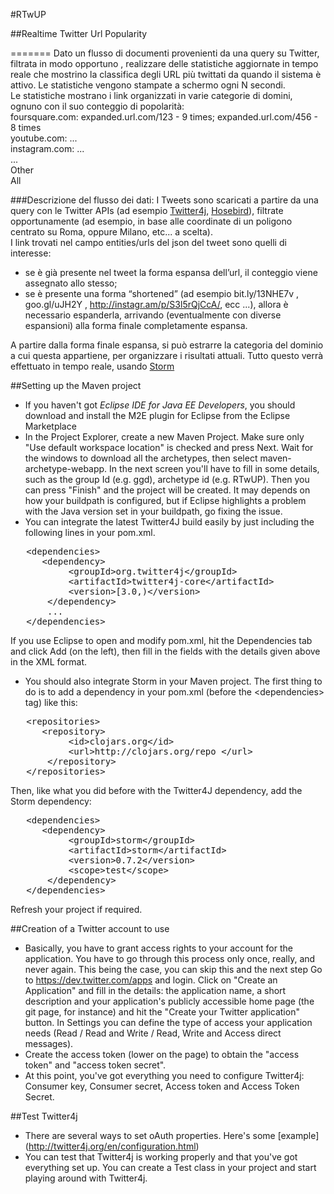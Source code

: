 #RTwUP

##Realtime Twitter Url Popularity

=======
Dato un flusso di documenti provenienti da una query su Twitter, filtrata in modo opportuno , realizzare delle statistiche aggiornate in tempo reale che mostrino la classifica degli URL più twittati da quando il sistema è attivo.
Le statistiche vengono stampate a schermo ogni N secondi.  
Le statistiche mostrano i link organizzati in varie categorie di domini, ognuno con il suo conteggio di popolarità:  
foursquare.com: expanded.url.com/123 - 9 times; expanded.url.com/456 - 8 times  
  youtube.com: ...  
	instagram.com: ...  
	...  
	Other  
	All  

###Descrizione del flusso dei dati: 
I Tweets sono scaricati a partire da una query con le Twitter APIs (ad esempio [Twitter4j][02], [Hosebird][03]), filtrate opportunamente (ad esempio, in base alle coordinate di un poligono centrato su Roma, oppure Milano, etc... a scelta).  
I link trovati nel campo entities/urls del json del tweet sono quelli di interesse: 
* se è già presente nel tweet la forma espansa dell’url, il conteggio viene assegnato allo stesso; 
* se è presente una forma “shortened” (ad esempio bit.ly/13NHE7v , goo.gl/uJH2Y , http://instagr.am/p/S3l5rQjCcA/, ecc ...), allora è necessario espanderla, arrivando (eventualmente con diverse espansioni) alla forma finale completamente espansa.
 
A partire dalla forma finale espansa, si può estrarre la categoria del dominio a cui questa appartiene, per organizzare i risultati attuali.
Tutto questo verrà effettuato in tempo reale, usando [Storm][01]


[01]: https://github.com/nathanmarz/storm/wiki "Wiki di Storm"

[02]: http://twitter4j.org/en/ "Sito di riferimento per le APIs di Twitter in Java"

[03]: https://github.com/twitter/hbc "Hosebird client"

##Setting up the Maven project

* If you haven't got *Eclipse IDE for Java EE Developers*, you should download and install the M2E plugin for Eclipse from the Eclipse Marketplace
* In the Project Explorer, create a new Maven Project. Make sure only "Use default workspace location" is checked and press Next. Wait for the windows to download all the archetypes, then select maven-archetype-webapp. In the next screen you'll have to fill in some details, such as the group Id (e.g. ggd), archetype id (e.g. RTwUP). Then you can press "Finish" and the project will be created.
It may depends on how your buildpath is configured, but if Eclipse highlights a problem with the Java version set in your buildpath, go fixing the issue.
* You can integrate the latest Twitter4J build easily by just including the following lines in your pom.xml.
<pre class="codeSample">   &lt;dependencies&gt;<br/>      &lt;dependency&gt;<br/>           &lt;groupId&gt;org.twitter4j&lt;/groupId&gt;<br/>           &lt;artifactId&gt;twitter4j-core&lt;/artifactId&gt;<br/>           &lt;version&gt;[3.0,)&lt;/version&gt;<br/>       &lt;/dependency&gt;<br/>       ...<br/>   &lt;/dependencies&gt;<br/></pre>
If you use Eclipse to open and modify pom.xml, hit the Dependencies tab and click Add (on the left), then fill in the fields with the details given above in the XML format.
* You should also integrate Storm in your Maven project. The first thing to do is to add a dependency in your pom.xml (before the &lt;dependencies&gt; tag) like this:
<pre class="codeSample">   &lt;repositories&gt;<br/>      &lt;repository&gt;<br/>           &lt;id&gt;clojars.org&lt;/id&gt;<br/>           &lt;url&gt;http://clojars.org/repo &lt;/url&gt;<br/>       &lt;/repository&gt;<br/>   &lt;/repositories&gt;<br/></pre>
Then, like what you did before with the Twitter4J dependency, add the Storm dependency:
<pre class="codeSample">   &lt;dependencies&gt;<br/>      &lt;dependency&gt;<br/>           &lt;groupId&gt;storm&lt;/groupId&gt;<br/>           &lt;artifactId&gt;storm&lt;/artifactId&gt;<br/>           &lt;version&gt;0.7.2&lt;/version&gt;<br/>           &lt;scope&gt;test&lt;/scope&gt;<br/>       &lt;/dependency&gt;<br/>   &lt;/dependencies&gt;<br/></pre>
Refresh your project if required.

##Creation of a Twitter account to use

* Basically, you have to grant access rights to your account for the application. You have to go through this process only once, really, and never again. This being the case, you can skip this and the next step
Go to https://dev.twitter.com/apps and login. Click on "Create an Application" and fill in the details: the application name, a short description and your application's publicly accessible home page (the git page, for instance) and hit the "Create your Twitter application" button. In Settings you can define the type of access your application needs (Read / Read and Write / Read, Write and Access direct messages).
* Create the access token (lower on the page) to obtain the "access token" and "access token secret". 
* At this point, you've got everything you need to configure Twitter4j: Consumer key, Consumer secret, Access token and Access Token Secret.
 
##Test Twitter4j

* There are several ways to set oAuth properties. Here's some [example] (http://twitter4j.org/en/configuration.html)
* You can test that Twitter4j is working properly and that you've got everything set up. You can create a Test class in your project and start playing around with Twitter4j.

